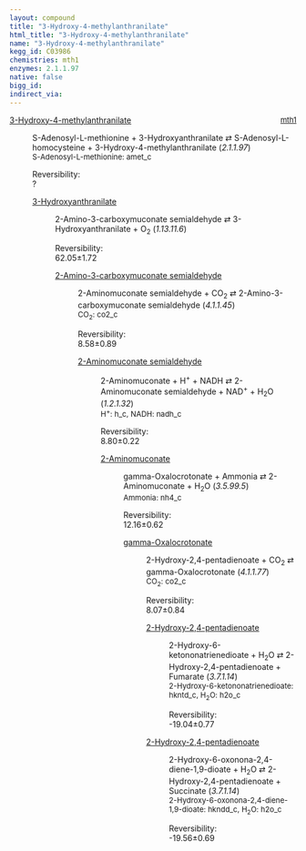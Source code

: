 ```yaml
---
layout: compound
title: "3-Hydroxy-4-methylanthranilate"
html_title: "3-Hydroxy-4-methylanthranilate"
name: "3-Hydroxy-4-methylanthranilate"
kegg_id: C03986
chemistries: mth1
enzymes: 2.1.1.97
native: false
bigg_id:
indirect_via:
---
```

<dl><dt class="rs-product"><a class="link-dark" data-bs-html="true" data-bs-title="KEGG: C03986" data-bs-toggle="tooltip" href="{{ site.url }}{{ site.baseurl }}/compounds/C03986">3-Hydroxy-4-methylanthranilate</a><span style="float: right; max-width: 40%"><a class="link-dark opacity-50" href="{{ site.url }}{{ site.baseurl }}/chemistries/mth1" style="font-size: small; word-wrap: anywhere;">mth1</a></span></dt><dd><p>S-Adenosyl-L-methionine + 3-Hydroxyanthranilate ⇄ S-Adenosyl-L-homocysteine + 3-Hydroxy-4-methylanthranilate (<i>2.1.1.97</i>)<br/><span style="font-size: small;"><span data-bs-html="true" data-bs-title="KEGG: C00019" data-bs-toggle="tooltip">S-Adenosyl-L-methionine</span>: amet_c</span><br/><div class="reversibility_info">Reversibility: <div class="progress"><div aria-valuemax="100" aria-valuemin="0" aria-valuenow="0" class="progress-bar bg-light" role="progressbar" style="width: 100%"></div></div><span>?</span><div class="progress"><div aria-valuemax="10" aria-valuemin="0" aria-valuenow="0" class="progress-bar bg-light" role="progressbar" style="width: 100%"></div></div></div></p><dl><dt><a class="link-dark" data-bs-html="true" data-bs-title="KEGG: C00632" data-bs-toggle="tooltip" href="{{ site.url }}{{ site.baseurl }}/compounds/C00632">3-Hydroxyanthranilate</a><span style="float: right; max-width: 40%"><a class="link-dark opacity-50" href="{{ site.url }}{{ site.baseurl }}/chemistries/None" style="font-size: small; word-wrap: anywhere;"></a></span></dt><dd><p>2-Amino-3-carboxymuconate semialdehyde ⇄ 3-Hydroxyanthranilate + O<sub>2</sub> (<i>1.13.11.6</i>)<br/><div class="reversibility_info">Reversibility: <div class="progress"><div aria-valuemax="100" aria-valuemin="0" aria-valuenow="0" class="progress-bar bg-success" role="progressbar" style="width: 0%"></div></div><span>62.05±1.72</span><div class="progress"><div aria-valuemax="10" aria-valuemin="0" aria-valuenow="62.04817876985981" class="progress-bar bg-danger" role="progressbar" style="width: 620.48%"></div></div></div></p><dl><dt><a class="link-dark" data-bs-html="true" data-bs-title="KEGG: C04409" data-bs-toggle="tooltip" href="{{ site.url }}{{ site.baseurl }}/compounds/C04409">2-Amino-3-carboxymuconate semialdehyde</a><span style="float: right; max-width: 40%"><a class="link-dark opacity-50" href="{{ site.url }}{{ site.baseurl }}/chemistries/None" style="font-size: small; word-wrap: anywhere;"></a></span></dt><dd><p>2-Aminomuconate semialdehyde + CO<sub>2</sub> ⇄ 2-Amino-3-carboxymuconate semialdehyde (<i>4.1.1.45</i>)<br/><span style="font-size: small;"><span data-bs-html="true" data-bs-title="KEGG: C00011" data-bs-toggle="tooltip">CO<sub>2</sub></span>: co2_c</span><br/><div class="reversibility_info">Reversibility: <div class="progress"><div aria-valuemax="100" aria-valuemin="0" aria-valuenow="0" class="progress-bar bg-success" role="progressbar" style="width: 0%"></div></div><span>8.58±0.89</span><div class="progress"><div aria-valuemax="10" aria-valuemin="0" aria-valuenow="8.575891429290667" class="progress-bar bg-danger" role="progressbar" style="width: 85.76%"></div><div aria-valuemax="10" aria-valuemin="0" aria-valuenow="8.575891429290667" class="progress-bar bg-warning" role="progressbar" style="width: 8.93%"></div></div></div></p><dl><dt><a class="link-dark" data-bs-html="true" data-bs-title="KEGG: C03824" data-bs-toggle="tooltip" href="{{ site.url }}{{ site.baseurl }}/compounds/C03824">2-Aminomuconate semialdehyde</a><span style="float: right; max-width: 40%"><a class="link-dark opacity-50" href="{{ site.url }}{{ site.baseurl }}/chemistries/None" style="font-size: small; word-wrap: anywhere;"></a></span></dt><dd><p>2-Aminomuconate + H<sup>+</sup> + NADH ⇄ 2-Aminomuconate semialdehyde + NAD<sup>+</sup> + H<sub>2</sub>O (<i>1.2.1.32</i>)<br/><span style="font-size: small;"><span data-bs-html="true" data-bs-title="KEGG: C00080" data-bs-toggle="tooltip">H<sup>+</sup></span>: h_c, <span data-bs-html="true" data-bs-title="KEGG: C00004" data-bs-toggle="tooltip">NADH</span>: nadh_c</span><br/><div class="reversibility_info">Reversibility: <div class="progress"><div aria-valuemax="100" aria-valuemin="0" aria-valuenow="0" class="progress-bar bg-success" role="progressbar" style="width: 0%"></div></div><span>8.80±0.22</span><div class="progress"><div aria-valuemax="10" aria-valuemin="0" aria-valuenow="8.798424555678185" class="progress-bar bg-danger" role="progressbar" style="width: 87.98%"></div><div aria-valuemax="10" aria-valuemin="0" aria-valuenow="8.798424555678185" class="progress-bar bg-warning" role="progressbar" style="width: 2.20%"></div></div></div></p><dl><dt><a class="link-dark" data-bs-html="true" data-bs-title="KEGG: C02220" data-bs-toggle="tooltip" href="{{ site.url }}{{ site.baseurl }}/compounds/C02220">2-Aminomuconate</a><span style="float: right; max-width: 40%"><a class="link-dark opacity-50" href="{{ site.url }}{{ site.baseurl }}/chemistries/None" style="font-size: small; word-wrap: anywhere;"></a></span></dt><dd><p>gamma-Oxalocrotonate + Ammonia ⇄ 2-Aminomuconate + H<sub>2</sub>O (<i>3.5.99.5</i>)<br/><span style="font-size: small;"><span data-bs-html="true" data-bs-title="KEGG: C00014" data-bs-toggle="tooltip">Ammonia</span>: nh4_c</span><br/><div class="reversibility_info">Reversibility: <div class="progress"><div aria-valuemax="100" aria-valuemin="0" aria-valuenow="0" class="progress-bar bg-success" role="progressbar" style="width: 0%"></div></div><span>12.16±0.62</span><div class="progress"><div aria-valuemax="10" aria-valuemin="0" aria-valuenow="12.155917002062704" class="progress-bar bg-danger" role="progressbar" style="width: 121.56%"></div></div></div></p><dl><dt><a class="link-dark" data-bs-html="true" data-bs-title="KEGG: C03453" data-bs-toggle="tooltip" href="{{ site.url }}{{ site.baseurl }}/compounds/C03453">gamma-Oxalocrotonate</a><span style="float: right; max-width: 40%"><a class="link-dark opacity-50" href="{{ site.url }}{{ site.baseurl }}/chemistries/None" style="font-size: small; word-wrap: anywhere;"></a></span></dt><dd><p>2-Hydroxy-2,4-pentadienoate + CO<sub>2</sub> ⇄ gamma-Oxalocrotonate (<i>4.1.1.77</i>)<br/><span style="font-size: small;"><span data-bs-html="true" data-bs-title="KEGG: C00011" data-bs-toggle="tooltip">CO<sub>2</sub></span>: co2_c</span><br/><div class="reversibility_info">Reversibility: <div class="progress"><div aria-valuemax="100" aria-valuemin="0" aria-valuenow="0" class="progress-bar bg-success" role="progressbar" style="width: 0%"></div></div><span>8.07±0.84</span><div class="progress"><div aria-valuemax="10" aria-valuemin="0" aria-valuenow="8.07490039500454" class="progress-bar bg-danger" role="progressbar" style="width: 80.75%"></div><div aria-valuemax="10" aria-valuemin="0" aria-valuenow="8.07490039500454" class="progress-bar bg-warning" role="progressbar" style="width: 8.35%"></div></div></div></p><dl><dt><a class="link-dark" data-bs-html="true" data-bs-title="KEGG: C00596" data-bs-toggle="tooltip" href="{{ site.url }}{{ site.baseurl }}/compounds/C00596">2-Hydroxy-2,4-pentadienoate</a><span style="float: right; max-width: 40%"><a class="link-dark opacity-50" href="{{ site.url }}{{ site.baseurl }}/chemistries/None" style="font-size: small; word-wrap: anywhere;"></a></span></dt><dd><p>2-Hydroxy-6-ketononatrienedioate + H<sub>2</sub>O ⇄ 2-Hydroxy-2,4-pentadienoate + Fumarate (<i>3.7.1.14</i>)<br/><span style="font-size: small;"><span data-bs-html="true" data-bs-title="KEGG: C12624" data-bs-toggle="tooltip">2-Hydroxy-6-ketononatrienedioate</span>: hkntd_c, <span data-bs-html="true" data-bs-title="KEGG: C00001" data-bs-toggle="tooltip">H<sub>2</sub>O</span>: h2o_c</span><br/><div class="reversibility_info">Reversibility: <div class="progress" style="flex-direction: row-reverse;"><div aria-valuemax="10" aria-valuemin="0" aria-valuenow="-19.040039565397663" class="progress-bar bg-success" role="progressbar" style="width: 190.40%"></div></div><span>-19.04±0.77</span><div class="progress"><div aria-valuemax="10" aria-valuemin="0" aria-valuenow="-19.040039565397663" class="progress-bar bg-danger" role="progressbar" style="width: 0%"></div></div></div></p><dl></dl></dd><dt><a class="link-dark" data-bs-html="true" data-bs-title="KEGG: C00596" data-bs-toggle="tooltip" href="{{ site.url }}{{ site.baseurl }}/compounds/C00596">2-Hydroxy-2,4-pentadienoate</a><span style="float: right; max-width: 40%"><a class="link-dark opacity-50" href="{{ site.url }}{{ site.baseurl }}/chemistries/None" style="font-size: small; word-wrap: anywhere;"></a></span></dt><dd><p>2-Hydroxy-6-oxonona-2,4-diene-1,9-dioate + H<sub>2</sub>O ⇄ 2-Hydroxy-2,4-pentadienoate + Succinate (<i>3.7.1.14</i>)<br/><span style="font-size: small;"><span data-bs-html="true" data-bs-title="KEGG: C04479" data-bs-toggle="tooltip">2-Hydroxy-6-oxonona-2,4-diene-1,9-dioate</span>: hkndd_c, <span data-bs-html="true" data-bs-title="KEGG: C00001" data-bs-toggle="tooltip">H<sub>2</sub>O</span>: h2o_c</span><br/><div class="reversibility_info">Reversibility: <div class="progress" style="flex-direction: row-reverse;"><div aria-valuemax="10" aria-valuemin="0" aria-valuenow="-19.563212929870005" class="progress-bar bg-success" role="progressbar" style="width: 195.63%"></div></div><span>-19.56±0.69</span><div class="progress"><div aria-valuemax="10" aria-valuemin="0" aria-valuenow="-19.563212929870005" class="progress-bar bg-danger" role="progressbar" style="width: 0%"></div></div></div></p><dl></dl></dd></dl></dd></dl></dd></dl></dd></dl></dd></dl></dd></dl></dd></dl>